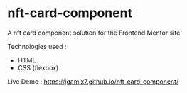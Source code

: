 # nft-card-component
A nft card component solution for the Frontend Mentor site

Technologies used :
- HTML
- CSS (flexbox)

Live Demo : https://jgamix7.github.io/nft-card-component/

